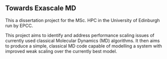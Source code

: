 Towards Exascale MD
-------------------

This a dissertation project for the MSc. HPC in the University of Edinburgh run by EPCC.

This project aims to identify and address performance scaling issues of
currently used classical Molecular Dynamics (MD) algorithms.
It then aims to produce a simple, classical MD code capable of modelling
a system with improved weak scaling over the currently best model.
